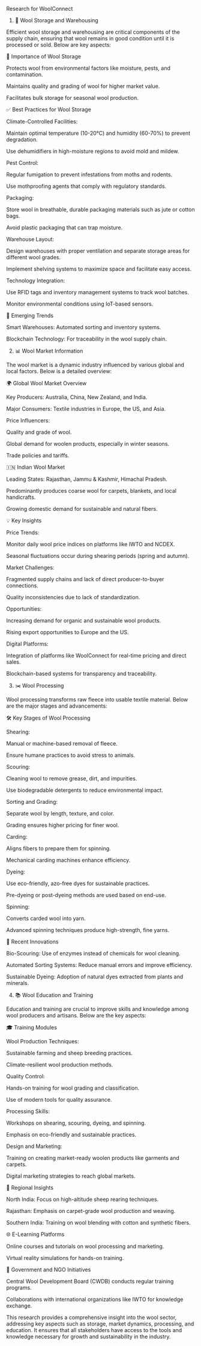 Research for WoolConnect

1. 🏢 Wool Storage and Warehousing

Efficient wool storage and warehousing are critical components of the supply chain, ensuring that wool remains in good condition until it is processed or sold. Below are key aspects:

🔑 Importance of Wool Storage

Protects wool from environmental factors like moisture, pests, and contamination.

Maintains quality and grading of wool for higher market value.

Facilitates bulk storage for seasonal wool production.

✅ Best Practices for Wool Storage

Climate-Controlled Facilities:

Maintain optimal temperature (10-20°C) and humidity (60-70%) to prevent degradation.

Use dehumidifiers in high-moisture regions to avoid mold and mildew.

Pest Control:

Regular fumigation to prevent infestations from moths and rodents.

Use mothproofing agents that comply with regulatory standards.

Packaging:

Store wool in breathable, durable packaging materials such as jute or cotton bags.

Avoid plastic packaging that can trap moisture.

Warehouse Layout:

Design warehouses with proper ventilation and separate storage areas for different wool grades.

Implement shelving systems to maximize space and facilitate easy access.

Technology Integration:

Use RFID tags and inventory management systems to track wool batches.

Monitor environmental conditions using IoT-based sensors.

🚀 Emerging Trends

Smart Warehouses: Automated sorting and inventory systems.

Blockchain Technology: For traceability in the wool supply chain.

2. 📊 Wool Market Information

The wool market is a dynamic industry influenced by various global and local factors. Below is a detailed overview:

🌍 Global Wool Market Overview

Key Producers: Australia, China, New Zealand, and India.

Major Consumers: Textile industries in Europe, the US, and Asia.

Price Influencers:

Quality and grade of wool.

Global demand for woolen products, especially in winter seasons.

Trade policies and tariffs.

🇮🇳 Indian Wool Market

Leading States: Rajasthan, Jammu & Kashmir, Himachal Pradesh.

Predominantly produces coarse wool for carpets, blankets, and local handicrafts.

Growing domestic demand for sustainable and natural fibers.

💡 Key Insights

Price Trends:

Monitor daily wool price indices on platforms like IWTO and NCDEX.

Seasonal fluctuations occur during shearing periods (spring and autumn).

Market Challenges:

Fragmented supply chains and lack of direct producer-to-buyer connections.

Quality inconsistencies due to lack of standardization.

Opportunities:

Increasing demand for organic and sustainable wool products.

Rising export opportunities to Europe and the US.

Digital Platforms:

Integration of platforms like WoolConnect for real-time pricing and direct sales.

Blockchain-based systems for transparency and traceability.

3. ✂️ Wool Processing

Wool processing transforms raw fleece into usable textile material. Below are the major stages and advancements:

🛠️ Key Stages of Wool Processing

Shearing:

Manual or machine-based removal of fleece.

Ensure humane practices to avoid stress to animals.

Scouring:

Cleaning wool to remove grease, dirt, and impurities.

Use biodegradable detergents to reduce environmental impact.

Sorting and Grading:

Separate wool by length, texture, and color.

Grading ensures higher pricing for finer wool.

Carding:

Aligns fibers to prepare them for spinning.

Mechanical carding machines enhance efficiency.

Dyeing:

Use eco-friendly, azo-free dyes for sustainable practices.

Pre-dyeing or post-dyeing methods are used based on end-use.

Spinning:

Converts carded wool into yarn.

Advanced spinning techniques produce high-strength, fine yarns.

🌟 Recent Innovations

Bio-Scouring: Use of enzymes instead of chemicals for wool cleaning.

Automated Sorting Systems: Reduce manual errors and improve efficiency.

Sustainable Dyeing: Adoption of natural dyes extracted from plants and minerals.

4. 📚 Wool Education and Training

Education and training are crucial to improve skills and knowledge among wool producers and artisans. Below are the key aspects:

🎓 Training Modules

Wool Production Techniques:

Sustainable farming and sheep breeding practices.

Climate-resilient wool production methods.

Quality Control:

Hands-on training for wool grading and classification.

Use of modern tools for quality assurance.

Processing Skills:

Workshops on shearing, scouring, dyeing, and spinning.

Emphasis on eco-friendly and sustainable practices.

Design and Marketing:

Training on creating market-ready woolen products like garments and carpets.

Digital marketing strategies to reach global markets.

📌 Regional Insights

North India: Focus on high-altitude sheep rearing techniques.

Rajasthan: Emphasis on carpet-grade wool production and weaving.

Southern India: Training on wool blending with cotton and synthetic fibers.

🌐 E-Learning Platforms

Online courses and tutorials on wool processing and marketing.

Virtual reality simulations for hands-on training.

🤝 Government and NGO Initiatives

Central Wool Development Board (CWDB) conducts regular training programs.

Collaborations with international organizations like IWTO for knowledge exchange.

This research provides a comprehensive insight into the wool sector, addressing key aspects such as storage, market dynamics, processing, and education. It ensures that all stakeholders have access to the tools and knowledge necessary for growth and sustainability in the industry.
